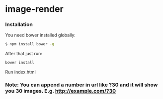 # image-render


### Installation

You need bower installed globally:

```sh
$ npm install bower -g
```
After that just run:
```sh
bower install
```

Run index.html

### Note: You can append a number in url like ?30 and it will show you 30 images. E.g. http://example.com/?30






